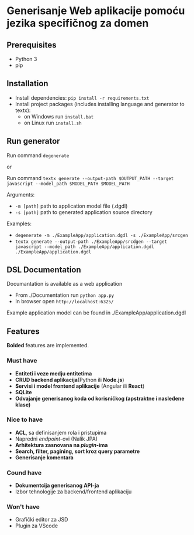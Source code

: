 # Generisanje Web aplikacije pomoću jezika specifičnog za domen

## Prerequisites
- Python 3
- pip

## Installation
- Install dependencies: `pip install -r requirements.txt`
- Install project packages (includes installing language and generator to textx):
    - on Windows run `install.bat`
    - on Linux run `install.sh`

## Run generator
Run command `degenerate`

or

Run command `textx generate --output-path $OUTPUT_PATH --target javascript --model_path $MODEL_PATH $MODEL_PATH`

Arguments:
- `-m [path]` path to application model file (.dgdl)
- `-s [path]` path to generated application source directory

Examples:
- `degenerate -m ./ExampleApp/application.dgdl -s ./ExampleApp/srcgen`
- `textx generate --output-path ./ExampleApp/srcdgen --target javascript --model_path ./ExampleApp/application.dgdl ./ExampleApp/application.dgdl`

## DSL Documentation
Documantation is available as a web application 
- From ./Documentation run `python app.py`
- In browser open `http://localhost:6325/`

Example application model can be found in ./ExampleApp/application.dgdl

## Features

**Bolded** features are implemented.

### Must have
- **Entiteti i veze medju entitetima**
- **CRUD backend aplikacija**(Python ili **Node.js**)
- **Servisi i model frontend aplikacije** (Angular ili **React**)
- **SQLite**
- **Odvajanje generisanog koda od korisničkog (apstraktne i nasleđene klase)**
### Nice to have
- **ACL**, sa definisanjem rola i pristupima
- Napredni *endpoint*-ovi (Nalik JPA)
- **Arhitektura zasnovana na *plugin*-ima**
- **Search, filter, pagining, sort kroz query parametre**
- **Generisanje komentara**
### Cound have
- **Dokumentcija generisanog API-ja**
- Izbor tehnologije za backend/frontend aplikaciju
### Won't have
- Grafički editor za JSD
- Plugin za VScode